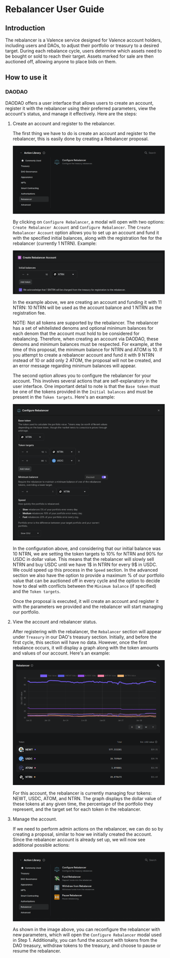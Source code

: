 # Rebalancer User Guide

## Introduction

The rebalancer is a Valence service designed for Valence account holders, including users and DAOs, to adjust their portfolio or treasury to a desired target. During each rebalance cycle, users determine which assets need to be bought or sold to reach their target. Assets marked for sale are then auctioned off, allowing anyone to place bids on them.

## How to use it

### DAODAO

DAODAO offers a user interface that allows users to create an account, register it with the rebalancer using their preferred parameters, view the account's status, and manage it effectively. Here are the steps:

1. Create an account and register to the rebalancer.

   The first thing we have to do is create an account and register to the rebalancer, this is easily done by creating a Rebalancer proposal.

   ![Rebalancer proposal](./img/rebalancer/proposal_before.png)

   By clicking on `Configure Rebalancer`, a modal will open with two options: `Create Rebalancer Account` and `Configure Rebalancer`. The `Create Rebalancer Account` option allows you to set up an account and fund it with the specified initial balances, along with the registration fee for the rebalancer (currently 1 NTRN). Example:

   ![Create rebalancer account](./img/rebalancer/create_account.png)

   In the example above, we are creating an account and funding it with 11 NTRN: 10 NTRN will be used as the account balance and 1 NTRN as the registration fee.

   NOTE: Not all tokens are supported by the rebalancer. The rebalancer has a set of whitelisted denoms and optional minimum balances for each denom that the account must hold to be considered for rebalancing. Therefore, when creating an account via DAODAO, these denoms and minimum balances must be respected. For example, at the time of this proposal, the minimum balance for NTRN and ATOM is 10. If you attempt to create a rebalancer account and fund it with 9 NTRN instead of 10 or add only 2 ATOM, the proposal will not be created, and an error message regarding minimum balances will appear.

   The second option allows you to configure the rebalancer for your account. This involves several actions that are self-explanatory in the user interface. One important detail to note is that the `Base token` must be one of the tokens provided in the `Initial balances` and must be present in the `Token targets`. Here's an example:

   ![Configure rebalancer](./img/rebalancer/configure.png)

   In the configuration above, and considering that our initial balance was 10 NTRN, we are setting the token targets to 10% for NTRN and 90% for USDC in dollar value. This means that the rebalancer will slowly sell NTRN and buy USDC until we have 1$ in NTRN for every 9$ in USDC. We could speed up this process in the `Speed` section.
   In the advanced section we also have the option to provide a maximum % of our portfolio value that can be auctioned off in every cycle and the option to decide how to deal with conflicts between the `Minimum balance` (if specified) and the `Token targets`.

   Once the proposal is executed, it will create an account and register it with the parameters we provided and the rebalancer will start managing our portfolio.

2. View the account and rebalancer status.

   After registering with the rebalancer, the `Rebalancer` section will appear under `Treasury` in our DAO's treasury section. Initially, and before the first cycle, this section will have no data. However, once the first rebalance occurs, it will display a graph along with the token amounts and values of our account. Here's an example:

   ![Rebalancer status](./img/rebalancer/status.png)

   For this account, the rebalancer is currently managing four tokens: NEWT, USDC, ATOM, and NTRN. The graph displays the dollar value of these tokens at any given time, the percentage of the portfolio they represent, and the target set for each token in the rebalancer.

3. Manage the account.

   If we need to perform admin actions on the rebalancer, we can do so by creating a proposal, similar to how we initially created the account. Since the rebalancer account is already set up, we will now see additional possible actions:

   ![Rebalancer proposal](./img/rebalancer/proposal_after.png)

   As shown in the image above, you can reconfigure the rebalancer with new parameters, which will open the `Configure Rebalancer` modal used in Step 1. Additionally, you can fund the account with tokens from the DAO treasury, withdraw tokens to the treasury, and choose to pause or resume the rebalancer.
